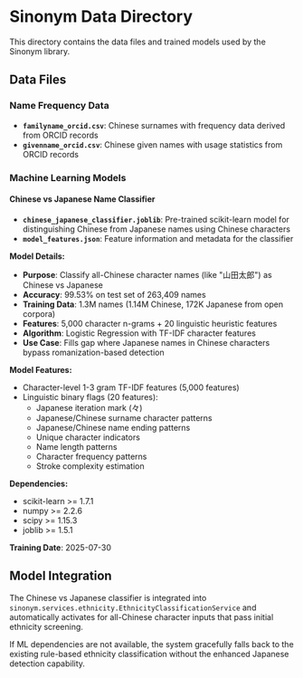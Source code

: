 # Sinonym Data Directory

This directory contains the data files and trained models used by the Sinonym library.

## Data Files

### Name Frequency Data
- **`familyname_orcid.csv`**: Chinese surnames with frequency data derived from ORCID records
- **`givenname_orcid.csv`**: Chinese given names with usage statistics from ORCID records

### Machine Learning Models

#### Chinese vs Japanese Name Classifier
- **`chinese_japanese_classifier.joblib`**: Pre-trained scikit-learn model for distinguishing Chinese from Japanese names using Chinese characters
- **`model_features.json`**: Feature information and metadata for the classifier

**Model Details:**
- **Purpose**: Classify all-Chinese character names (like "山田太郎") as Chinese vs Japanese
- **Accuracy**: 99.53% on test set of 263,409 names  
- **Training Data**: 1.3M names (1.14M Chinese, 172K Japanese from open corpora)
- **Features**: 5,000 character n-grams + 20 linguistic heuristic features
- **Algorithm**: Logistic Regression with TF-IDF character features
- **Use Case**: Fills gap where Japanese names in Chinese characters bypass romanization-based detection

**Model Features:**
- Character-level 1-3 gram TF-IDF features (5,000 features)
- Linguistic binary flags (20 features):
  - Japanese iteration mark (々)
  - Japanese/Chinese surname character patterns
  - Japanese/Chinese name ending patterns
  - Unique character indicators
  - Name length patterns
  - Character frequency patterns
  - Stroke complexity estimation

**Dependencies:**
- scikit-learn >= 1.7.1
- numpy >= 2.2.6  
- scipy >= 1.15.3
- joblib >= 1.5.1

**Training Date**: 2025-07-30

## Model Integration

The Chinese vs Japanese classifier is integrated into `sinonym.services.ethnicity.EthnicityClassificationService` and automatically activates for all-Chinese character inputs that pass initial ethnicity screening.

If ML dependencies are not available, the system gracefully falls back to the existing rule-based ethnicity classification without the enhanced Japanese detection capability.